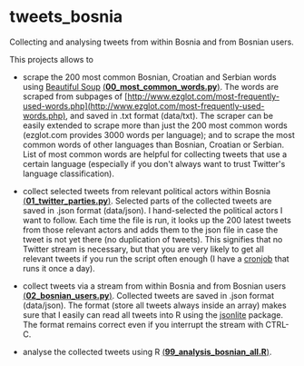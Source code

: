 # tweets_bosnia
Collecting and analysing tweets from within Bosnia and from Bosnian users.

This projects allows to 

* scrape the 200 most common Bosnian, Croatian and Serbian words using [Beautiful Soup](https://www.crummy.com/software/BeautifulSoup/bs4/doc/) [(**00_most_common_words.py**)](https://github.com/SocDataScience/tweets_bosnia/blob/master/00_most_common_words.py). The words are scraped from subpages of [http://www.ezglot.com/most-frequently-used-words.php](http://www.ezglot.com/most-frequently-used-words.php), and saved in .txt format (data/txt). The scraper can be easily extended to scrape more than just the 200 most common words (ezglot.com provides 3000 words per language); and to scrape the most common words of other languages than Bosnian, Croatian or Serbian. List of most common words are helpful for collecting tweets that use a certain language (especially if you don't always want to trust Twitter's language classification). 

* collect selected tweets from relevant political actors within Bosnia [(**01_twitter_parties.py**)](https://github.com/SocDataScience/tweets_bosnia/blob/master/01_twitter_parties.py). Selected parts of the collected tweets are saved in .json format (data/json). I hand-selected the political actors I want to follow. Each time the file is run, it looks up the 200 latest tweets from those relevant actors and adds them to the json file in case the tweet is not yet there (no duplication of tweets). This signifies that no Twitter stream is necessary, but that you are very likely to get all relevant tweets if you run the script often enough (I have a [cronjob](http://www.everydaylinuxuser.com/2014/10/an-everyday-linux-user-guide-to.html) that runs it once a day). 

* collect tweets via a stream from within Bosnia and from Bosnian users [(**02_bosnian_users.py**)](https://github.com/SocDataScience/tweets_bosnia/blob/master/02_bosnian_users.py). Collected tweets are saved in .json format (data/json). The format (store all tweets always inside an array) makes sure that I easily can read all tweets into R using the [jsonlite](https://cran.r-project.org/web/packages/jsonlite/vignettes/json-aaquickstart.html)
package. The format remains correct even if you interrupt the stream with CTRL-C.

* analyse the collected tweets using R [(**99_analysis_bosnian_all.R**)](https://github.com/SocDataScience/tweets_bosnia/blob/master/99_analysis_bosnian_all.R).
